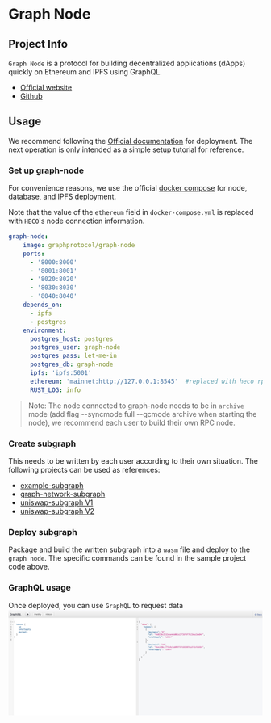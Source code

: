 # Graph Node

## Project Info
`Graph Node` is a protocol for building decentralized applications (dApps) quickly on Ethereum and IPFS using GraphQL.

- [Official website](https://thegraph.com/)
- [Github](https://github.com/graphprotocol/graph-node)

## Usage
We recommend following the [Official documentation](https://thegraph.com/docs/) for deployment. The next operation is only intended as a simple setup tutorial for reference.

### Set up graph-node

For convenience reasons, we use the official [docker compose](https://github.com/graphprotocol/graph-node/tree/master/docker) for node, database, and IPFS deployment.

Note that the value of the `ethereum` field in `docker-compose.yml` is replaced with `HECO`'s node connection information.

``` YAML
graph-node:
    image: graphprotocol/graph-node
    ports:
      - '8000:8000'
      - '8001:8001'
      - '8020:8020'
      - '8030:8030'
      - '8040:8040'
    depends_on:
      - ipfs
      - postgres
    environment:
      postgres_host: postgres
      postgres_user: graph-node
      postgres_pass: let-me-in
      postgres_db: graph-node
      ipfs: 'ipfs:5001'
      ethereum: 'mainnet:http://127.0.0.1:8545'  #replaced with heco rpc info
      RUST_LOG: info
 ```
 > Note: The node connected to graph-node needs to be in `archive` mode (add flag --syncmode full --gcmode archive when starting the node), we recommend each user to build their own RPC node.

### Create subgraph

This needs to be written by each user according to their own situation. The following projects can be used as references:

- [example-subgraph](https://github.com/graphprotocol/example-subgraph)
- [graph-network-subgraph](https://github.com/graphprotocol/graph-network-subgraph)
- [uniswap-subgraph V1](https://github.com/graphprotocol/uniswap-subgraph)
- [uniswap-subgraph V2](https://github.com/uniswap/uniswap-v2-subgraph)

### Deploy subgraph

Package and build the written subgraph into a `wasm` file and deploy  to the `graph node`. The specific commands can be found in the sample project code above.

### GraphQL usage


Once deployed, you can use `GraphQL` to request data
![avatar](../images/graphnode.jpg)